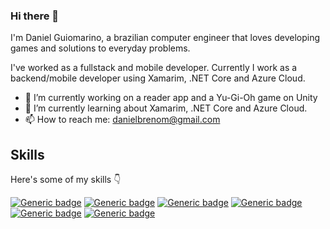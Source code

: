 ### Hi there 👋

I'm Daniel Guiomarino, a brazilian computer engineer that loves developing games and solutions to everyday problems.

I've worked as a fullstack and mobile developer. Currently I work as a backend/mobile developer using Xamarim, .NET Core and Azure Cloud.

- 🔭 I’m currently working on a reader app and a Yu-Gi-Oh game on Unity
- 🌱 I’m currently learning about Xamarim, .NET Core and Azure Cloud.
- 📫 How to reach me: danielbrenom@gmail.com


## Skills
Here's some of my skills 👇

[![Generic badge](https://img.shields.io/badge/CSharp-+3yrs-green.svg)](https://shields.io/) [![Generic badge](https://img.shields.io/badge/PHP-+3yrs-green.svg)](https://shields.io/) [![Generic badge](https://img.shields.io/badge/JavaScript-+3yrs-green.svg)](https://shields.io/) [![Generic badge](https://img.shields.io/badge/jQuery-+3yrs-green.svg)](https://shields.io/)  [![Generic badge](https://img.shields.io/badge/HTML-+3yrs-green.svg)](https://shields.io/) [![Generic badge](https://img.shields.io/badge/CSS-+3yrs-green.svg)](https://shields.io/) 
